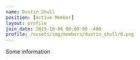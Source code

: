 ```yaml
---
name: Dustin Shull
position: [Active Member]
layout: profile
join_date: 2015-10-06 00:00:00 -400
profile: /assets/img/members/dustin_shull/0.png
---
```

Some information